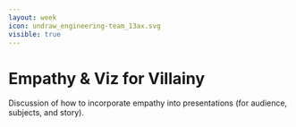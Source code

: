 ```yaml
---
layout: week
icon: undraw_engineering-team_13ax.svg
visible: true
---
```


# Empathy & Viz for Villainy

Discussion of how to incorporate empathy into presentations (for audience, subjects, and story).